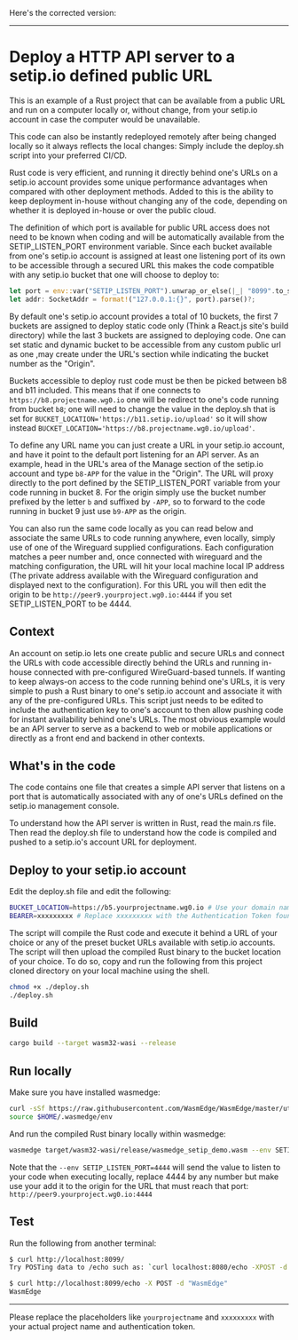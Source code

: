Here's the corrected version:

---

# Deploy a HTTP API server to a setip.io defined public URL

This is an example of a Rust project that can be available from a public URL and run on a computer locally or, without change, from your setip.io account in case the computer would be unavailable.

This code can also be instantly redeployed remotely after being changed locally so it always reflects the local changes: Simply include the deploy.sh script into your preferred CI/CD.

Rust code is very efficient, and running it directly behind one's URLs on a setip.io account provides some unique performance advantages when compared with other deployment methods. Added to this is the ability to keep deployment in-house without changing any of the code, depending on whether it is deployed in-house or over the public cloud.

The definition of which port is available for public URL access does not need to be known when coding and will be automatically available from the SETIP_LISTEN_PORT environment variable. 
Since each bucket available from one's setip.io account is assigned at least one listening port of its own to be accessible through a secured URL this makes the code compatible with any setip.io bucket that one will choose to deploy to:

```rust
let port = env::var("SETIP_LISTEN_PORT").unwrap_or_else(|_| "8099".to_string());
let addr: SocketAddr = format!("127.0.0.1:{}", port).parse()?;
```

By default one's setip.io account provides a total of 10 buckets, the first 7 buckets are assigned to deploy static code only (Think a React.js site's build directory) while the last 3 buckets are assigned to deploying code. One can set static and dynamic bucket to be accessible from any custom public url as one ,may create under the URL's section while indicating the bucket number as the "Origin".

Buckets accessible to deploy rust code must be then be picked between b8 and b11 included. This means that if one connects to `https://b8.projectname.wg0.io` one will be redirect to one's code running from bucket `b8`; one will need to change the value in the deploy.sh that is set for `BUCKET_LOCATION='https://b11.setip.io/upload'` so it will show instead `BUCKET_LOCATION='https://b8.projectname.wg0.io/upload'`.

To define any URL name you can just create a URL in your setip.io account, and have it point to the default port listening for an API server. As an example, head in the URL's area of the Manage section of the setip.io account and type `b8-APP` for the value in the "Origin". The URL will proxy directly to the port defined by the SETIP_LISTEN_PORT variable from your code running in bucket 8. For the origin simply use the bucket number prefixed by the letter `b` and suffixed by `-APP`, so to forward to the code running in bucket 9 just use `b9-APP` as the origin.

You can also run the same code locally as you can read below and associate the same URLs to code running anywhere, even locally, simply use of one of the Wireguard supplied configurations. Each configuration matches a peer number and, once connected with wireguard and the matching configuration, the URL will hit your local machine local IP address (The private address available with the Wireguard configuration and displayed next to the configuration). For this URL you will then edit the origin to be `http://peer9.yourproject.wg0.io:4444` if you set SETIP_LISTEN_PORT to be 4444.

## Context

An account on setip.io lets one create public and secure URLs and connect the URLs with code accessible directly behind the URLs and running in-house connected with pre-configured WireGuard-based tunnels.
If wanting to keep always-on access to the code running behind one's URLs, it is very simple to push a Rust binary to one's setip.io account and associate it with any of the pre-configured URLs.
This script just needs to be edited to include the authentication key to one's account to then allow pushing code for instant availability behind one's URLs.
The most obvious example would be an API server to serve as a backend to web or mobile applications or directly as a front end and backend in other contexts.

## What's in the code

The code contains one file that creates a simple API server that listens on a port that is automatically associated with any of one's URLs defined on the setip.io management console.

To understand how the API server is written in Rust, read the main.rs file. Then read the deploy.sh file to understand how the code is compiled and pushed to a setip.io's account URL for deployment.

## Deploy to your setip.io account

Edit the deploy.sh file and edit the following:

```bash
BUCKET_LOCATION=https://b5.yourprojectname.wg0.io # Use your domain name if registered with your setip.io account.
BEARER=xxxxxxxxx # Replace xxxxxxxxx with the Authentication Token found under the Deploy Key section from the Keys menu available in the Manage area on setip.io after you are logged in.
```

The script will compile the Rust code and execute it behind a URL of your choice or any of the preset bucket URLs available with setip.io accounts.
The script will then upload the compiled Rust binary to the bucket location of your choice.
To do so, copy and run the following from this project cloned directory on your local machine using the shell.

```bash
chmod +x ./deploy.sh
./deploy.sh
```

## Build

```bash
cargo build --target wasm32-wasi --release
```

## Run locally

Make sure you have installed wasmedge:

```bash
curl -sSf https://raw.githubusercontent.com/WasmEdge/WasmEdge/master/utils/install.sh | bash
source $HOME/.wasmedge/env
```

And run the compiled Rust binary locally within wasmedge:

```bash
wasmedge target/wasm32-wasi/release/wasmedge_setip_demo.wasm --env SETIP_LISTEN_PORT=4444
```
Note that the  `--env SETIP_LISTEN_PORT=4444` will send the value to listen to your code when executing locally, replace 4444 by any number but make use your add it to the origin for the URL that must reach that port: `http://peer9.yourproject.wg0.io:4444`

## Test

Run the following from another terminal:

```bash
$ curl http://localhost:8099/
Try POSTing data to /echo such as: `curl localhost:8080/echo -XPOST -d 'hello world'`
```

```bash
$ curl http://localhost:8099/echo -X POST -d "WasmEdge"
WasmEdge
```

---

Please replace the placeholders like `yourprojectname` and `xxxxxxxxx` with your actual project name and authentication token.